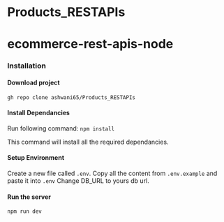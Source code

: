 # Products_RESTAPIs
# ecommerce-rest-apis-node

### Installation 

#### Download project

`gh repo clone ashwani65/Products_RESTAPIs`

#### Install Dependancies
Run following command: 
`npm install`

This command will install all the required dependancies.

#### Setup Environment
Create a new file called `.env`. 
Copy all the content from `.env.example` and paste it into `.env`
Change DB_URL to yours db url. 

#### Run the server
`npm run dev`
